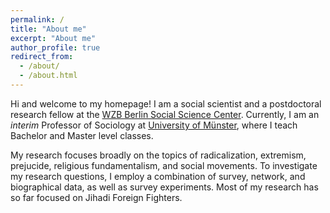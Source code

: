 ```yaml
---
permalink: /
title: "About me"
excerpt: "About me"
author_profile: true
redirect_from: 
  - /about/
  - /about.html
---
```


Hi and welcome to my homepage! I am a social scientist and a postdoctoral research fellow at the [WZB Berlin Social Science Center](https://wzb.eu/en). Currently, I am an _interim_ Professor of Sociology at [University of Münster](https://www.uni-muenster.de/en/), where I teach Bachelor and Master level classes. 

My research focuses broadly on the topics of radicalization, extremism, prejucide, religious fundamentalism, and social movements. To investigate my research questions, I employ a combination of survey, network, and biographical data, as well as survey experiments. Most of my research has so far focused on Jihadi Foreign Fighters. 
